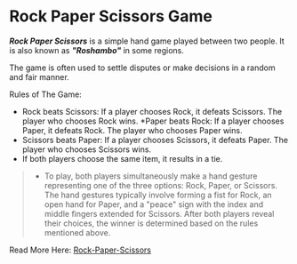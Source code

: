 # **Rock Paper Scissors Game**



***Rock Paper Scissors*** is a simple hand game played between two people. It is also known as ***"Roshambo"*** in some regions.

The game is often used to settle disputes or make decisions in a random and fair manner.

Rules of The Game:

* Rock beats Scissors: If a player chooses Rock, it defeats Scissors. The player who chooses Rock wins.
*Paper beats Rock: If a player chooses Paper, it defeats Rock. The player who chooses Paper wins.
* Scissors beats Paper: If a player chooses Scissors, it defeats Paper. The player who chooses Scissors wins.
* If both players choose the same item, it results in a tie.
> * To play, both players simultaneously make a hand gesture representing one of the three options: Rock, Paper, or Scissors. The hand gestures typically involve forming a fist for Rock, an open hand for Paper, and a "peace" sign with the index and middle fingers extended for Scissors. After both players reveal their choices, the winner is determined based on the rules mentioned above.

Read More Here: [Rock-Paper-Scissors](https://en.wikipedia.org/wiki/Rock_paper_scissors)